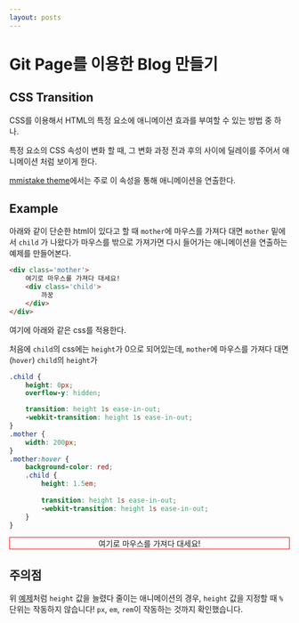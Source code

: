 ```yaml
---
layout: posts
---
```

# Git Page를 이용한 Blog 만들기

## CSS Transition

CSS를 이용해서 HTML의 특정 요소에 애니메이션 효과를 부여할 수 있는 방법 중 하나.

특정 요소의 CSS 속성이 변화 할 때, 그 변화 과정 전과 후의 사이에 딜레이를 주어서 애니메이션 처럼 보이게 한다.

[mmistake theme](https://github.com/mmistakes/minimal-mistakes)에서는 주로 이 속성을 통해 애니메이션을 연출한다.

## Example

아래와 같이 단순한 html이 있다고 할 때 `mother`에 마우스를 가져다 대면 `mother` 밑에서 `child` 가 나왔다가 마우스를 밖으로 가져가면 다시 들어가는 애니메이션을 연출하는 예제를 만들어본다.

```html
<div class='mother'>
    여기로 마우스를 가져다 대세요!
    <div class='child'>
        까꿍
    </div>
</div>
```

여기에 아래와 같은 css를 적용한다.

처음에 `child`의 css에는 `height`가 0으로 되어있는데, `mother`에 마우스를 가져다 대면(`hover`) `child`의 `height`가 

```css
.child {
    height: 0px;
    overflow-y: hidden;

    transition: height 1s ease-in-out;
    -webkit-transition: height 1s ease-in-out;
}
.mother {
    width: 200px;
}
.mother:hover {
    background-color: red;
    .child {
        height: 1.5em;
        
        transition: height 1s ease-in-out;
        -webkit-transition: height 1s ease-in-out;
    }
}
```

<html>
    <head>
        <style>
            .mother { text-align: center; }
            .child {
                height: 0px;
                overflow-y: hidden;
                transition: height 0.5s ease-in-out;
                -webkit-transition: height 0.5s ease-in-out;
            }
            .mother:hover .child {
                height: 1.5em;
                transition: height 0.5s ease-in-out;
                -webkit-transition: height 0.5s ease-in-out;
            }
        </style>
    </head>
    <body>
        <div style='border: 1px solid red;'>
        <div class='mother'>여기로 마우스를 가져다 대세요!
            <div class='child'>까꿍</div>
        </div>
        </div>
    </body>
</html>

## 주의점

위 [예제](#example)처럼 `height` 값을 늘렸다 줄이는 애니메이션의 경우, `height` 값을 지정할 때 `%` 단위는 작동하지 않습니다! `px`, `em`, `rem`이 작동하는 것까지 확인했습니다.
